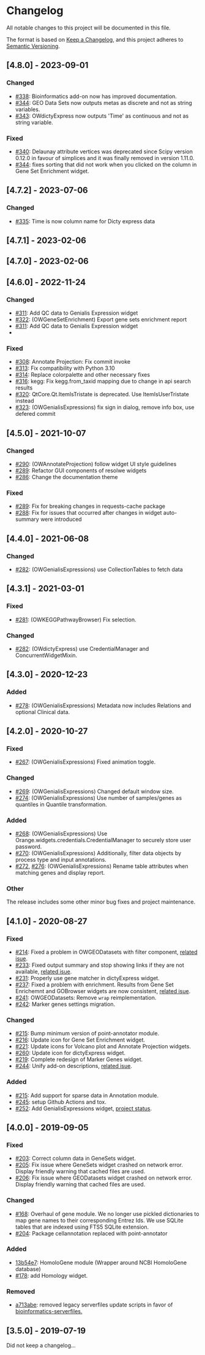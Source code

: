 # Changelog
All notable changes to this project will be documented in this file.

The format is based on [Keep a Changelog](https://keepachangelog.com/en/1.0.0/),
and this project adheres to [Semantic Versioning](https://semver.org/spec/v2.0.0.html).

## [4.8.0] - 2023-09-01
### Changed
- [#338](https://github.com/biolab/orange3-bioinformatics/pull/338): Bioinformatics add-on now has improved documentation.
- [#344](https://github.com/biolab/orange3-bioinformatics/pull/344): GEO Data Sets now outputs metas as discrete and not as string variables.
- [#343](https://github.com/biolab/orange3-bioinformatics/pull/344): OWdictyExpress now outputs 'Time' as continuous and not as string variable.

### Fixed
- [#340](https://github.com/biolab/orange3-bioinformatics/pull/340): Delaunay attribute vertices was deprecated since Scipy version 0.12.0 in favour of simplices and it was finally removed in version 1.11.0.
- [#344](https://github.com/biolab/orange3-bioinformatics/pull/344): fixes sorting that did not work when you clicked on the column in Gene Set Enrichment widget.

 
## [4.7.2] - 2023-07-06
### Changed
- [#335](https://github.com/biolab/orange3-bioinformatics/pull/335):  Time is now column name for Dicty express data

## [4.7.1] - 2023-02-06

## [4.7.0] - 2023-02-06

## [4.6.0] - 2022-11-24
### Changed
- [#311](https://github.com/biolab/orange3-bioinformatics/pull/311):  Add QC data to Genialis Expression widget
- [#322](https://github.com/biolab/orange3-bioinformatics/pull/322):  (OWGeneSetEnrichment) Export gene sets enrichment report
- [#311](https://github.com/biolab/orange3-bioinformatics/pull/311):  Add QC data to Genialis Expression widget
- 
### Fixed
- [#308](https://github.com/biolab/orange3-bioinformatics/pull/308):  Annotate Projection: Fix commit invoke
- [#313](https://github.com/biolab/orange3-bioinformatics/pull/313):  Fix compatibility with Python 3.10
- [#314](https://github.com/biolab/orange3-bioinformatics/pull/314):  Replace colorpalette and other necessary fixes
- [#316](https://github.com/biolab/orange3-bioinformatics/pull/316):  kegg: Fix kegg.from_taxid mapping due to change in api search results
- [#320](https://github.com/biolab/orange3-bioinformatics/pull/320):  QtCore.Qt.ItemIsTristate is deprecated. Use ItemIsUserTristate instead
- [#323](https://github.com/biolab/orange3-bioinformatics/pull/323):  (OWGenialisExpressions) fix sign in dialog, remove info box, use defered commit


## [4.5.0] - 2021-10-07

### Changed
- [#290](https://github.com/biolab/orange3-bioinformatics/pull/290): (OWAnnotateProjection) follow widget UI style guidelines
- [#289](https://github.com/biolab/orange3-bioinformatics/pull/289): Refactor GUI components of resolwe widgets
- [#286](https://github.com/biolab/orange3-bioinformatics/pull/286): Change the documentation theme

### Fixed
- [#289](https://github.com/biolab/orange3-bioinformatics/pull/289): Fix for breaking changes in requests-cache package
- [#288](https://github.com/biolab/orange3-bioinformatics/pull/288): Fix for issues that occurred after changes in widget auto-summary were introduced


## [4.4.0] - 2021-06-08

### Changed
- [#282](https://github.com/biolab/orange3-bioinformatics/pull/285): (OWGenialisExpressions) use CollectionTables to fetch data

## [4.3.1] - 2021-03-01

### Fixed
- [#281](https://github.com/biolab/orange3-bioinformatics/pull/281): (OWKEGGPathwayBrowser) Fix selection.

### Changed
- [#282](https://github.com/biolab/orange3-bioinformatics/pull/282): (OWdictyExpress) use CredentialManager and ConcurrentWidgetMixin.


## [4.3.0] - 2020-12-23

### Added
- [#278](https://github.com/biolab/orange3-bioinformatics/pull/278): (OWGenialisExpressions) Metadata now includes Relations and optional Clinical data.


## [4.2.0] - 2020-10-27

### Fixed
- [#267](https://github.com/biolab/orange3-bioinformatics/pull/267): (OWGenialisExpressions) Fixed animation toggle.

### Changed
- [#269](https://github.com/biolab/orange3-bioinformatics/pull/269): (OWGenialisExpressions) Changed default window size.
- [#274](https://github.com/biolab/orange3-bioinformatics/pull/274): (OWGenialisExpressions) Use number of samples/genes as quantiles in Quantile transformation.

### Added
- [#268](https://github.com/biolab/orange3-bioinformatics/pull/268): (OWGenialisExpressions) Use Orange.widgets.credentials.CredentialManager to securely store user password.
- [#270](https://github.com/biolab/orange3-bioinformatics/pull/270): (OWGenialisExpressions) Additionally, filter data objects by process type and input annotations.
- [#272](https://github.com/biolab/orange3-bioinformatics/pull/272), [#276](https://github.com/biolab/orange3-bioinformatics/pull/276): (OWGenialisExpressions) Rename table attributes when matching genes and display report.

### Other
The release includes some other minor bug fixes and project maintenance.

## [4.1.0] - 2020-08-27

### Fixed
- [#214](https://github.com/biolab/orange3-bioinformatics/pull/214): Fixed a problem in OWGEODatasets with filter component, [related isue](https://github.com/biolab/orange3-bioinformatics/issues/210). 
- [#233](https://github.com/biolab/orange3-bioinformatics/pull/233): Fixed output summary and stop showing links if they are not available, [related isue](https://github.com/biolab/orange3-bioinformatics/issues/228).  
- [#231](https://github.com/biolab/orange3-bioinformatics/pull/231): Properly use gene matcher in dictyExpress widget.
- [#237](https://github.com/biolab/orange3-bioinformatics/pull/237): Fixed a problem with enrichment. Results from Gene Set Enrichemnt and GOBrowser widgets are now consistent, [related isue](https://github.com/biolab/orange3-bioinformatics/issues/234).
- [#241](https://github.com/biolab/orange3-bioinformatics/pull/241): OWGEODatasets: Remove `wrap` reimplementation.
- [#242](https://github.com/biolab/orange3-bioinformatics/pull/242): Marker genes settings migration.

### Changed
- [#215](https://github.com/biolab/orange3-bioinformatics/pull/215): Bump minimum version of point-annotator module.
- [#216](https://github.com/biolab/orange3-bioinformatics/pull/216): Update icon for Gene Set Enrichment widget.
- [#221](https://github.com/biolab/orange3-bioinformatics/pull/221): Update icons for Volcano plot and Annotate Projection widgets.
- [#260](https://github.com/biolab/orange3-bioinformatics/pull/260): Update icon for dictyExpress widget.
- [#219](https://github.com/biolab/orange3-bioinformatics/pull/219): Complete redesign of Marker Genes widget.
- [#244](https://github.com/biolab/orange3-bioinformatics/pull/244): Unify add-on descriptions, [related isue](https://github.com/biolab/orange3/issues/4850).  

### Added
- [#215](https://github.com/biolab/orange3-bioinformatics/pull/215): Add support for sparse data in Annotation module.
- [#245](https://github.com/biolab/orange3-bioinformatics/pull/245): setup Github Actions and tox.
- [#252](https://github.com/biolab/orange3-bioinformatics/pull/251): Add GenialisExpressions widget, [project status](https://github.com/biolab/orange3-bioinformatics/projects/2).

## [4.0.0] - 2019-09-05

### Fixed
- [#203](https://github.com/biolab/orange3-bioinformatics/pull/203): Correct column data in GeneSets widget.
- [#205](https://github.com/biolab/orange3-bioinformatics/pull/205): Fix issue where GeneSets widget crashed on network error. Display friendly warning that cached files are used.
- [#206](https://github.com/biolab/orange3-bioinformatics/pull/206): Fix issue where GEODatasets widget crashed on network error. Display friendly warning that cached files are used.

### Changed
- [#168](https://github.com/biolab/orange3-bioinformatics/pull/168): 
Overhaul of gene module. We no longer use pickled dictionaries to map gene names to their corresponding Entrez Ids. 
We use SQLite tables that are indexed using FTS5 SQLite extension.
- [#204](https://github.com/biolab/orange3-bioinformatics/pull/204):
Package cellannotation replaced with point-annotator 

### Added
- [13b54e7](https://github.com/biolab/orange3-bioinformatics/pull/168/commits/13b54e7d93e09283ca5edfae4f11468fc2c0b12b): HomoloGene module (Wrapper around NCBI HomoloGene database)
- [#178](https://github.com/biolab/orange3-bioinformatics/pull/178): add Homology widget.

### Removed
- [a713abe](https://github.com/biolab/orange3-bioinformatics/commit/a713abe3b799efcfbd40f50aa724a4924fcf6df8):
removed legacy serverfiles update scripts in favor of [bioinformatics-serverfiles.](https://github.com/JakaKokosar/bioinformatics-serverfiles)

## [3.5.0] - 2019-07-19
Did not keep a changelog...
